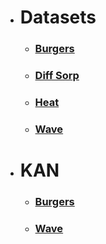 - # Datasets
    - ### [Burgers](https://www.kaggle.com/datasets/shusrith/burgers-clean)
    - ### [Diff Sorp](https://www.kaggle.com/datasets/shusrith/diff-sorp)
    - ### [Heat](https://www.kaggle.com/datasets/shusrith/heateq)
    - ### [Wave](https://www.kaggle.com/datasets/namitaachyuth/wave-equation)

- # KAN 
    - ### [Burgers](https://www.kaggle.com/models/shusrith/kan/pyTorch/thisshitworks)
    - ### [Wave](https://www.kaggle.com/models/namitaachyuth/kan-wave)
    
    